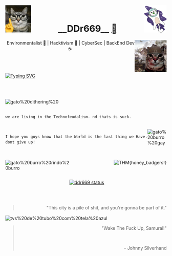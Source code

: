 <!--![gato burro voando no espaço de capacete gif](/kity_space.gif) !-->
<img src="/gato_nerd.jpg" alt="gato%20nerd%20inteligente%20burro" width="80px" height="85px" align="left"/>
<img src="/kity_space.gif" alt="gato%20burro%20no%20espaço" width="70px" height="85px" align="right"/>
<br>
<h1 align="center"> __DDr669__ <a href="https://github.com/ddr669"></a> </h1>
<img src="/gato_guerra.jpg" alt="gato%20burro%20indo%20pra%20guerra" width="100px" height="100px" align="right"/>
<p align="center"> &nbsp;Environmentalist 🍃 | Hacktivism 🐧 | CyberSec  |  BackEnd Dev  ☕</p>
<br><br>


[![Typing SVG](https://readme-typing-svg.demolab.com?font=Fira+Code&pause=1000&color=36F77D&background=0043FF&width=435&lines=%24+Sorry%2C+World!%5Cn%5Cr)](https://git.io/typing-svg)

<br><br>

<img src="/gato_gif02.gif" alt="gato%20dithering%20" width="100px" height="100px" align="center"/>

<h2>
</h2>
<p align="left">
    
  ```we are living in the Technofeudalism. nd thats is suck.```
  
  <br> 
  <img src="/gato_gay.jpg" alt="gato%20burro%20gay" width="60px" height="65px" align="right"/> 
  
  ```I hope you guys know that the World is the last thing we Have. dont give up!```
  
</p>
<br><br>
<img src="https://tryhackme-badges.s3.amazonaws.com/ddr669.png" alt="THM{honey_badgers!}" align="right"/>
<img src="/gato_rindo.jpg" alt="gato%20burro%20rindo%20burro" width="200px" height="65px" align="left"/>

<br><br>

[![ddr669 status](https://github-readme-stats.vercel.app/api?username=ddr669&show_icons=true)](https://github.com/anuraghazra/github-readme-stats)

<br><br>

<div align="right">
    
> 
> "This city is a pile of shit, and you're gonna be part of it."
>

</div>

<img src="/photomode_22022025_025429.png" alt="tvs%20de%20tubo%20com%20tela%20azul" height="300px" width="100%" align="center"/>

<div align="right">

> "Wake The Fuck Up, Samurai!"
>
> 
> <br>
>
> \- Johnny Silverhand

</div>

<!--
**ddr669/ddr669** is a ✨ _special_ ✨ repository because its `README.md` (this file) appears on your GitHub profile.

Here are some ideas to get you started:

- 🔭 I’m currently working on ...
- 🌱 I’m currently learning ...
- 👯 I’m looking to collaborate on ...
- 🤔 I’m looking for help with ...
- 💬 Ask me about ...
- 📫 How to reach me: ...
- 😄 Pronouns: ...
- ⚡ Fun fact: ...
-->
